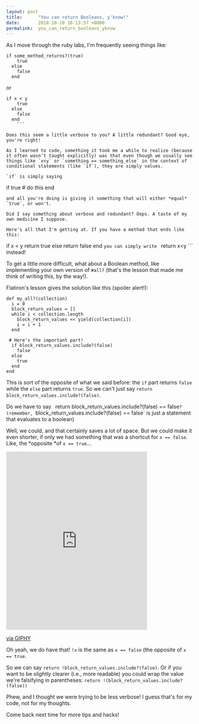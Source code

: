 ```yaml
---
layout: post
title:      "You can return Booleans, y'know!"
date:       2018-10-10 16:13:57 +0000
permalink:  you_can_return_booleans_yknow
---
```



As I move through the ruby labs, I'm frequently seeing things like:
```
if some_method_returns?(true)
    true
  else
    false
  end
```

or 

```
if x < y
    true
  else
    false
  end
	```

Does this seem a little verbose to you? A little redundant? Good eye, you're right!

As I learned to code, something it took me a while to realize (because it often wasn't taught explicitly) was that even though we usually see things like `x<y` or `something == something_else` in the context of conditional statements (like `if`), they are simply values. 

`if` is simply saying 
```
if true
	# do this
end
```
and all you're doing is giving it something that will either *equal*  `true`, or won't.

Did I say something about verbose and redundant? Oops. A taste of my own medicine I suppose.

Here's all that I'm getting at. If you have a method that ends like this: 
```
if x < y
    return true
  else
    return false
  end
	```
	you can simply write 
	```
	return x<y
	``` 
	instead! 
	
To get a little more difficult, what about a Boolean method, like implementing your own version of `#all?` (that's the lesson that made me think of writing this, by the way!).

Flatiron's lesson gives the solution like this (spoiler alert!):

```
def my_all?(collection)
  i = 0
  block_return_values = []
  while i < collection.length
    block_return_values << yield(collection[i])
    i = i + 1
  end
 
 # Here's the important part!
  if block_return_values.include?(false)
    false
  else
    true
  end
end
```

This is sort of the opposite of what we said before: the `if` part returns `false` while the `else` part returns `true`. So we can't just say  `return  block_return_values.include?(false)`.

Do we have to say ` `return block_return_values.include?(false) == false`? (remember, `block_return_values.include?(false) == false` is just a statement that evaluates to a boolean)

Well, we could, and that certainly saves a lot of space. But we could make it even shorter, if only we had something that was a shortcut for `x == false`. Like, the *opposite *of `x == true`...

<iframe src="https://giphy.com/embed/OlWMp4ZxTseBy" width="379" height="480" frameBorder="0" class="giphy-embed" allowFullScreen></iframe><p><a href="https://giphy.com/gifs/avatar-forehead-sokka-OlWMp4ZxTseBy">via GIPHY</a></p>

Oh yeah, we do have that! `!x` is the same as `x == false` (the opposite of `x == true`.

So we can say  `return !block_return_values.include?(false)`. Or if you want to be *slightly* clearer (i.e., more readable) you could wrap the value we're falsifying in parentheses:  `return !(block_return_values.include?(false))`

Phew, and I thought we were trying to be less verbose! I guess that's for my code, not for my thoughts.

Come back next time for more tips and hacks!


